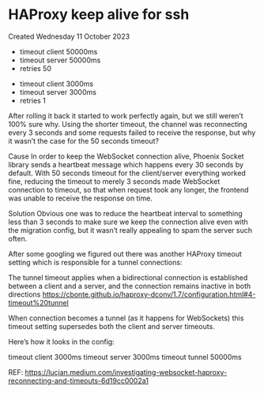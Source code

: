 # HAProxy keep alive for ssh
Created Wednesday 11 October 2023

-  timeout client 50000ms
-  timeout server 50000ms
-  retries 50
+  timeout client 3000ms
+  timeout server 3000ms
+  retries 1

After rolling it back it started to work perfectly again, but we still weren’t 100% sure why. Using the shorter timeout, the channel was reconnecting every 3 seconds and some requests failed to receive the response, but why it wasn’t the case for the 50 seconds timeout?

Cause
In order to keep the WebSocket connection alive, Phoenix Socket library sends a heartbeat message which happens every 30 seconds by default. With 50 seconds timeout for the client/server everything worked fine, reducing the timeout to merely 3 seconds made WebSocket connection to timeout, so that when request took any longer, the frontend was unable to receive the response on time.

Solution
Obvious one was to reduce the heartbeat interval to something less than 3 seconds to make sure we keep the connection alive even with the migration config, but it wasn’t really appealing to spam the server such often.

After some googling we figured out there was another HAProxy timeout setting which is responsible for a tunnel connections:

The tunnel timeout applies when a bidirectional connection is established
between a client and a server, and the connection remains inactive in both
directions
<https://cbonte.github.io/haproxy-dconv/1.7/configuration.html#4-timeout%20tunnel>

When connection becomes a tunnel (as it happens for WebSockets) this timeout setting supersedes both the client and server timeouts.

Here’s how it looks in the config:

timeout client 3000ms
timeout server 3000ms
timeout tunnel 50000ms

REF: <https://lucjan.medium.com/investigating-websocket-haproxy-reconnecting-and-timeouts-6d19cc0002a1>

